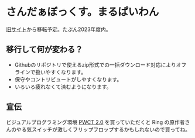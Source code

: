 # さんだぁぼっくす。まるぱいわん

[旧サイト](https://ring-lang-081.osdn.jp/)から移転予定。たぶん2023年度内。

## 移行して何が変わる？
* Githubのリポジトリで使えるzip形式での一括ダウンロード対応によりオフラインで扱いやすくなります。
* 保守やコントリビュートがしやすくなります。
* いろいろ疲れなくて済むようになります。

## 宣伝
ビジュアルプログラミング環境
[PWCT 2.0](https://store.steampowered.com/app/1953110/Programming_Without_Coding_Technology_20/) を買っていただくと Ring の原作者さんのやる気スイッチが激しくフリップフロップするかもしれないので買ってね。
